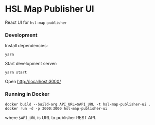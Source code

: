 HSL Map Publisher UI
====================

React UI for `hsl-map-publisher`

### Development

Install dependencies:

```
yarn
```

Start development server:
```
yarn start
```

Open [http://localhost:3000/](http://localhost:3000/)

### Running in Docker

```
docker build --build-arg API_URL=$API_URL -t hsl-map-publisher-ui .
docker run -d -p 3000:3000 hsl-map-publisher-ui
```

where `$API_URL` is URL to publisher REST API.
 

